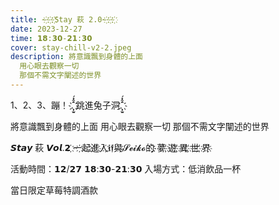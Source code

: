 ```yaml
---
title: ~҉~҉~҉Stay 萩 2.0~҉~҉~҉
date: 2023-12-27
time: 𝟭𝟴:𝟯𝟬-𝟮𝟭:𝟯𝟬
cover: stay-chill-v2-2.jpeg
description: 將意識飄到身體的上面
  用心眼去觀察一切
  那個不需文字闡述的世界
---
```


1、2、3、蹦！
.҉̖̫̱̑̂̽́ 跳進兔子洞.҉̖̫̱̑̂̽́

將意識飄到身體的上面
用心眼去觀察一切
那個不需文字闡述的世界

𝙎𝙩𝙖𝙮 萩 𝙑𝙤𝙡.𝟮
҉一҉起҉進҉入҉𝖎𝖋與҉𝓢𝓮𝓲𝓴𝓸的҉҉
夢҉ ҉遊҉ ҉異҉ ҉世҉ ҉界҉

活動時間：𝟭𝟮/𝟮𝟳 𝟭𝟴:𝟯𝟬-𝟮𝟭:𝟯𝟬
入場方式：低消飲品一杯

當日限定草莓特調酒款
